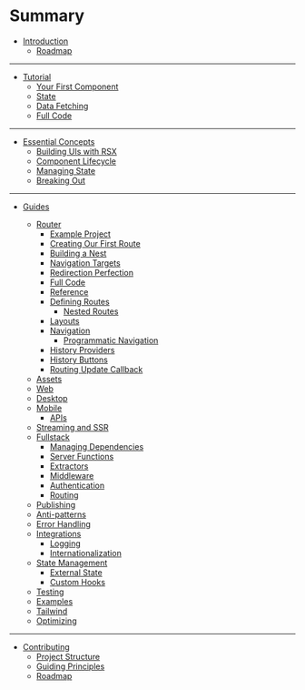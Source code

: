 # Summary

- [Introduction](index.md)
  - [Roadmap](introduction/roadmap.md)
---

<!-- - [Reference](reference/index.md)
  - [Managing State](reference/managing_state.md)
  - [Component Lifecycle](reference/component_lifecycle.md) -->

- [Tutorial](guide/index.md)
  - [Your First Component](guide/your_first_component.md)
  - [State](guide/state.md)
  - [Data Fetching](guide/data_fetching.md)
  - [Full Code](guide/full_code.md)

---

- [Essential Concepts](essentials/index.md)
  - [Building UIs with RSX](essentials/rsx/index.md)
  - [Component Lifecycle](essentials/lifecycle/index.md)
  - [Managing State](essentials/state/index.md)
  - [Breaking Out](essentials/breaking/index.md)

---


<!-- # Overview / what these guides are for -->

<!-- [Important Hooks - Overview]()
[Router and managing “pages”]()
[The “Document” abstraction]()
[Understanding Hot-Reloading]()
[CLI in Depth]()
[SDK]()
[Fullstack/The server]()
[WASM]()
[Desktop]()
[Mobile]()
[SDK]()
[Hosting Options]()
[Reactivity in way too much depth]()
[rsx! in way too much depth?]()
[Building Libraries for Dioxus]()
[Custom Renderer]()
[Crates and Compatibility]()
[Accessibility]() -->

- [Guides](reference/index.md)
  - [Router](router/index.md)
    - [Example Project](router/example/index.md)
  	- [Creating Our First Route](router/example/first-route.md)
  	- [Building a Nest](router/example/building-a-nest.md)
  	- [Navigation Targets](router/example/navigation-targets.md)
  	- [Redirection Perfection](router/example/redirection-perfection.md)
  	- [Full Code](router/example/full-code.md)
    - [Reference](router/reference/index.md)
  	- [Defining Routes](router/reference/routes/index.md)
	  - [Nested Routes](router/reference/routes/nested.md)
  	- [Layouts](router/reference/layouts.md)
  	- [Navigation](router/reference/navigation/index.md)
	  - [Programmatic Navigation](router/reference/navigation/programmatic.md)
  	- [History Providers](router/reference/history-providers.md)
  	- [History Buttons](router/reference/history-buttons.md)
  	- [Routing Update Callback](router/reference/routing-update-callback.md)
  - [Assets](reference/assets.md)
  - [Web](reference/web/index.md)
  - [Desktop](reference/desktop/index.md)
  - [Mobile](reference/mobile/index.md)
    - [APIs](reference/mobile/apis.md)
  - [Streaming and SSR](reference/ssr.md)
  - [Fullstack](reference/fullstack/index.md)
    - [Managing Dependencies](reference/fullstack/managing_dependencies.md)
  	- [Server Functions](reference/fullstack/server_functions.md)
  	- [Extractors](reference/fullstack/extractors.md)
  	- [Middleware](reference/fullstack/middleware.md)
  	- [Authentication](reference/fullstack/authentication.md)
  	- [Routing](reference/fullstack/routing.md)
  - [Publishing](cookbook/publishing.md)
  - [Anti-patterns](cookbook/antipatterns.md)
  - [Error Handling](cookbook/error_handling.md)
  - [Integrations](cookbook/integrations/index.md)
    - [Logging](cookbook/integrations/logging.md)
    - [Internationalization](cookbook/integrations/internationalization.md)
  - [State Management](cookbook/state/index.md)
    - [External State](cookbook/state/external/index.md)
    - [Custom Hooks](cookbook/state/custom_hooks/index.md)
  - [Testing](cookbook/testing.md)
  - [Examples](cookbook/examples.md)
  - [Tailwind](cookbook/tailwind.md)
  - [Optimizing](cookbook/optimizing.md)

  <!-- - [Static Generation](router/reference/static-generation.md) -->
	<!-- - [CLI in Depth](router/reference/cli-in-depth.md)
	- [SDK](router/reference/sdk.md)
	- [Fullstack and the server](router/reference/fullstack-and-the-server.md) -->

---
- [Contributing](contributing/index.md)
  - [Project Structure](contributing/project_structure.md)
  - [Guiding Principles](contributing/guiding_principles.md)
  - [Roadmap](contributing/roadmap.md)
  <!-- - [Walkthrough of Internals](contributing/walkthrough_readme.md) -->


<!-- Empty file. TODO: Uncomment when the file is finished. - [Governance](contributing/governance.md) -->

<!-- - [CLI](CLI/index.md)
	- [Create a Project](CLI/creating.md)
	- [Configure Project](CLI/configure.md)
  - [Translate HTML](CLI/translate.md) -->
<!-- Plugins are probably going to be using WASI, not lua. That makes this documentation outdated.
    - [Plugin Development](CLI/plugin/index.md)
		- [API.Log](CLI/plugin/interface/log.md)
		- [API.Command](CLI/plugin/interface/command.md)
		- [API.OS](CLI/plugin/interface/os.md)
		- [API.Directories](CLI/plugin/interface/dirs.md)
		- [API.Network](CLI/plugin/interface/network.md)
		- [API.Path](CLI/plugin/interface/path.md)
-->


<!--
  - [Liveview](reference/liveview.md)
  - [RSX](reference/rsx.md)
  - [Components](reference/components.md)
  - [Props](reference/component_props.md)
  - [Event Handlers](reference/event_handlers.md)
  - [Hooks](reference/hooks.md)
  - [User Input](reference/user_input.md)
  - [Context](reference/context.md)
  - [Dynamic Rendering](reference/dynamic_rendering.md)
  - [Routing](reference/router.md)
  - [Resource](reference/use_resource.md)
  - [UseCoroutine](reference/use_coroutine.md)
  - [Spawn](reference/spawn.md)
  - [Choosing A Web Renderer](reference/choosing_a_web_renderer.md) -->

